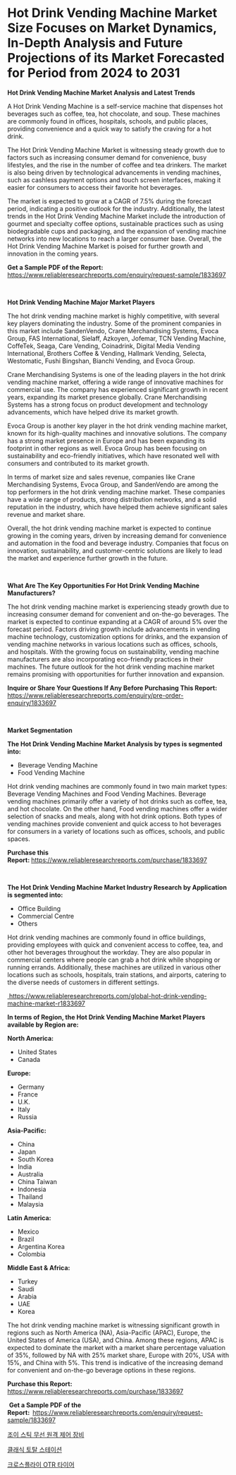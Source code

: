 <p><h1>Hot Drink Vending Machine Market Size Focuses on Market Dynamics, In-Depth Analysis and Future Projections of its Market Forecasted for Period from 2024 to 2031</h1></p><p><strong>Hot Drink Vending Machine Market Analysis and Latest Trends</strong></p>
<p><p>A Hot Drink Vending Machine is a self-service machine that dispenses hot beverages such as coffee, tea, hot chocolate, and soup. These machines are commonly found in offices, hospitals, schools, and public places, providing convenience and a quick way to satisfy the craving for a hot drink.</p><p>The Hot Drink Vending Machine Market is witnessing steady growth due to factors such as increasing consumer demand for convenience, busy lifestyles, and the rise in the number of coffee and tea drinkers. The market is also being driven by technological advancements in vending machines, such as cashless payment options and touch screen interfaces, making it easier for consumers to access their favorite hot beverages.</p><p>The market is expected to grow at a CAGR of 7.5% during the forecast period, indicating a positive outlook for the industry. Additionally, the latest trends in the Hot Drink Vending Machine Market include the introduction of gourmet and specialty coffee options, sustainable practices such as using biodegradable cups and packaging, and the expansion of vending machine networks into new locations to reach a larger consumer base. Overall, the Hot Drink Vending Machine Market is poised for further growth and innovation in the coming years.</p></p>
<p><strong>Get a Sample PDF of the Report:&nbsp;</strong> <a href="https://www.reliableresearchreports.com/enquiry/request-sample/1833697">https://www.reliableresearchreports.com/enquiry/request-sample/1833697</a></p>
<p>&nbsp;</p>
<p><strong>Hot Drink Vending Machine Major Market Players</strong></p>
<p><p>The hot drink vending machine market is highly competitive, with several key players dominating the industry. Some of the prominent companies in this market include SandenVendo, Crane Merchandising Systems, Evoca Group, FAS International, Sielaff, Azkoyen, Jofemar, TCN Vending Machine, CoffeTek, Seaga, Care Vending, Coinadrink, Digital Media Vending International, Brothers Coffee & Vending, Hallmark Vending, Selecta, Westomatic, Fushi Bingshan, Bianchi Vending, and Evoca Group.</p><p>Crane Merchandising Systems is one of the leading players in the hot drink vending machine market, offering a wide range of innovative machines for commercial use. The company has experienced significant growth in recent years, expanding its market presence globally. Crane Merchandising Systems has a strong focus on product development and technology advancements, which have helped drive its market growth.</p><p>Evoca Group is another key player in the hot drink vending machine market, known for its high-quality machines and innovative solutions. The company has a strong market presence in Europe and has been expanding its footprint in other regions as well. Evoca Group has been focusing on sustainability and eco-friendly initiatives, which have resonated well with consumers and contributed to its market growth.</p><p>In terms of market size and sales revenue, companies like Crane Merchandising Systems, Evoca Group, and SandenVendo are among the top performers in the hot drink vending machine market. These companies have a wide range of products, strong distribution networks, and a solid reputation in the industry, which have helped them achieve significant sales revenue and market share.</p><p>Overall, the hot drink vending machine market is expected to continue growing in the coming years, driven by increasing demand for convenience and automation in the food and beverage industry. Companies that focus on innovation, sustainability, and customer-centric solutions are likely to lead the market and experience further growth in the future.</p></p>
<p>&nbsp;</p>
<p><strong>What Are The Key Opportunities For Hot Drink Vending Machine Manufacturers?</strong></p>
<p><p>The hot drink vending machine market is experiencing steady growth due to increasing consumer demand for convenient and on-the-go beverages. The market is expected to continue expanding at a CAGR of around 5% over the forecast period. Factors driving growth include advancements in vending machine technology, customization options for drinks, and the expansion of vending machine networks in various locations such as offices, schools, and hospitals. With the growing focus on sustainability, vending machine manufacturers are also incorporating eco-friendly practices in their machines. The future outlook for the hot drink vending machine market remains promising with opportunities for further innovation and expansion.</p></p>
<p><strong>Inquire or Share Your Questions If Any Before Purchasing This Report:</strong> <a href="https://www.reliableresearchreports.com/enquiry/pre-order-enquiry/1833697">https://www.reliableresearchreports.com/enquiry/pre-order-enquiry/1833697</a></p>
<p>&nbsp;</p>
<p><strong>Market Segmentation</strong></p>
<p><strong>The Hot Drink Vending Machine Market Analysis by types is segmented into:</strong></p>
<p><ul><li>Beverage Vending Machine</li><li>Food Vending Machine</li></ul></p>
<p><p>Hot drink vending machines are commonly found in two main market types: Beverage Vending Machines and Food Vending Machines. Beverage vending machines primarily offer a variety of hot drinks such as coffee, tea, and hot chocolate. On the other hand, Food vending machines offer a wider selection of snacks and meals, along with hot drink options. Both types of vending machines provide convenient and quick access to hot beverages for consumers in a variety of locations such as offices, schools, and public spaces.</p></p>
<p><strong>Purchase this Report:&nbsp;</strong><a href="https://www.reliableresearchreports.com/purchase/1833697">https://www.reliableresearchreports.com/purchase/1833697</a></p>
<p>&nbsp;</p>
<p><strong>The Hot Drink Vending Machine Market Industry Research by Application is segmented into:</strong></p>
<p><ul><li>Office Building</li><li>Commercial Centre</li><li>Others</li></ul></p>
<p><p>Hot drink vending machines are commonly found in office buildings, providing employees with quick and convenient access to coffee, tea, and other hot beverages throughout the workday. They are also popular in commercial centers where people can grab a hot drink while shopping or running errands. Additionally, these machines are utilized in various other locations such as schools, hospitals, train stations, and airports, catering to the diverse needs of customers in different settings.</p></p>
<p><a href="https://www.reliableresearchreports.com/global-hot-drink-vending-machine-market-r1833697">&nbsp;https://www.reliableresearchreports.com/global-hot-drink-vending-machine-market-r1833697</a></p>
<p><strong>In terms of Region, the Hot Drink Vending Machine Market Players available by Region are:</strong></p>
<p>
    <p> <strong> North America: </strong>
        <ul>
            <li>United States</li>
            <li>Canada</li>
        </ul>
        </p> 
    <p> <strong> Europe: </strong>
        <ul>
            <li>Germany</li>
            <li>France</li>
            <li>U.K.</li>
            <li>Italy</li>
            <li>Russia</li>
        </ul>
        </p> 
    <p> <strong> Asia-Pacific: </strong>
        <ul>
            <li>China</li>
            <li>Japan</li>
            <li>South Korea</li>
            <li>India</li>
            <li>Australia</li>
            <li>China Taiwan</li>
            <li>Indonesia</li>
            <li>Thailand</li>
            <li>Malaysia</li>
        </ul>
        </p> 
    <p> <strong> Latin America: </strong>
        <ul>
            <li>Mexico</li>
            <li>Brazil</li>
            <li>Argentina Korea</li>
            <li>Colombia</li>
        </ul>
        </p> 
    <p> <strong> Middle East & Africa: </strong>
        <ul>
            <li>Turkey</li>
            <li>Saudi</li>
            <li>Arabia</li>
            <li>UAE</li>
            <li>Korea</li>
        </ul>
    </p>
    </p>
<p><p>The hot drink vending machine market is witnessing significant growth in regions such as North America (NA), Asia-Pacific (APAC), Europe, the United States of America (USA), and China. Among these regions, APAC is expected to dominate the market with a market share percentage valuation of 35%, followed by NA with 25% market share, Europe with 20%, USA with 15%, and China with 5%. This trend is indicative of the increasing demand for convenient and on-the-go beverage options in these regions.</p></p>
<p><strong>Purchase this Report: </strong><a href="https://www.reliableresearchreports.com/purchase/1833697">https://www.reliableresearchreports.com/purchase/1833697</a></p>
<p>&nbsp;<strong>Get a Sample PDF of the Report:&nbsp;&nbsp;</strong><a href="https://www.reliableresearchreports.com/enquiry/request-sample/1833697">https://www.reliableresearchreports.com/enquiry/request-sample/1833697</a></p>
<p><strong></strong></p>
<p><p><a href="https://medium.com/@treyhettinger2023/%EC%A1%B0%EC%9D%B4%EC%8A%A4%ED%8B%B1-%EB%9D%BC%EB%94%94%EC%98%A4-%EC%9B%90%EA%B2%A9-%EC%A0%9C%EC%96%B4-%EC%9E%A5%EB%B9%84-%EC%8B%9C%EC%9E%A5-%EC%A7%80%ED%91%9C-%EC%8B%9C%EC%9E%A5-%EC%A0%90%EC%9C%A0%EC%9C%A8-%ED%8A%B8%EB%A0%8C%EB%93%9C-%EC%84%B1%EC%9E%A5-%ED%8C%A8%ED%84%B4-%ED%95%B4%EC%84%9D-a161371f6ef7">조이 스틱 무선 원격 제어 장비</a></p><p><a href="https://medium.com/@hermanokutneva7878567/%EA%B3%A0%EC%A0%84-%EC%B4%9D-%EC%B8%A1%EB%9F%89%EA%B8%B0-%EC%8B%9C%EC%9E%A5-%EA%B7%9C%EB%AA%A8-%EC%8B%9C%EC%9E%A5-%EC%A0%84%EB%A7%9D-%EB%B0%8F-%EC%8B%9C%EC%9E%A5-%EC%98%88%EC%B8%A1-2024%EB%85%84%EB%B6%80%ED%84%B0-2031%EB%85%84%EA%B9%8C%EC%A7%80-16d05331d72a">클래식 토탈 스테이션</a></p><p><a href="https://medium.com/@fredajerde/%EA%B5%90%EC%B0%A8%EC%A4%91%EA%B0%84-otr-%ED%83%80%EC%9D%B4%EC%96%B4-%EC%8B%9C%EC%9E%A5%EC%9D%80-%EC%8B%9C%EC%9E%A5-%EC%A0%90%EC%9C%A0%EC%9C%A8-%EC%8B%9C%EC%9E%A5-%ED%8A%B8%EB%A0%8C%EB%93%9C-%EB%B0%8F-%EC%8B%9C%EC%9E%A5-%EC%84%B1%EC%9E%A5%EC%97%90-%EB%8C%80%ED%95%9C-%EC%A0%95%EB%B3%B4%EB%A5%BC-%EC%A0%9C%EA%B3%B5%ED%95%A9%EB%8B%88%EB%8B%A4-cf3394862faa">크로스플라이 OTR 타이어</a></p></p>